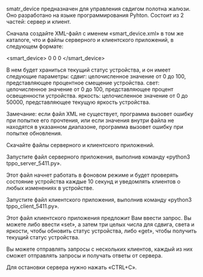 smatr_device предназначен для управления свдигом полотна жалюзи. Оно разработано на языке программирования Pyhton. Состоит из 2 частей: сервер и клиент.

Сначала создайте XML-файл с именем «smart_device.xml» в том же каталоге, что и файлы серверного и клиентского приложений, в следующем формате:

<smart_device>
<shift>0</shift>
<light>0</light>
<brightness>0</brightness>
</smart_device>

В нем будет храниться текущий статус устройства, и он имеет следующие параметры:
сдвиг: целочисленное значение от 0 до 100, представляющее процентное смещение устройства.
свет: целочисленное значение от 0 до 100, представляющее процент освещенности устройства.
яркость: целочисленное значение от 0 до 50000, представляющее текущую яркость устройства.

Замечание: если файл XML не существует, программа вызовет ошибку при попытке его прочтения, или если значения внутри файла не находятся в указанном диапазоне, программа вызовет ошибку при попытке обновления.

Скачайте файлы серверного и клиентского приложений.

Запустите файл серверного приложения, выполнив команду «python3 tppo_server_5411.py».

Этот файл начнет работать в фоновом режиме и будет проверять состояние устройства каждые 10 секунд и уведомлять клиентов о любых изменениях в устройстве.

Запустите файл клиентского приложения, выполнив команду «python3 tppo_client_5411.py».

Этот файл клиентского приложения предложит Вам ввести запрос. Вы можете либо ввести «set», а затем три целых числа для сдвига, света и яркости, чтобы обновить статус устройства, либо «get», чтобы получить текущий статус устройства.

Вы можете отправлять запросы с нескольких клиентов, каждый из них сможет отправлять запросы и получать ответы от сервера.

Для остановки сервера нужно нажать «CTRL+C».
